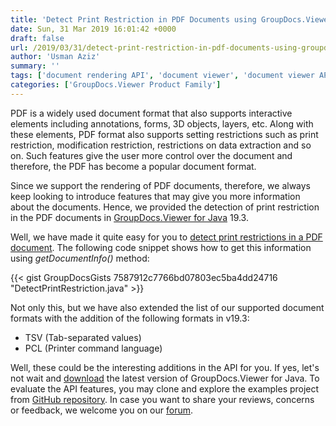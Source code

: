 ```yaml
---
title: 'Detect Print Restriction in PDF Documents using GroupDocs.Viewer for Java 19.3'
date: Sun, 31 Mar 2019 16:01:42 +0000
draft: false
url: /2019/03/31/detect-print-restriction-in-pdf-documents-using-groupdocs.viewer-for-java-19.3/
author: 'Usman Aziz'
summary: ''
tags: ['document rendering API', 'document viewer', 'document viewer API for Java', 'PDF viewer', 'GroupDocs.Viewer for Java Releases']
categories: ['GroupDocs.Viewer Product Family']
---
```


PDF is a widely used document format that also supports interactive elements including annotations, forms, 3D objects, layers, etc. Along with these elements, PDF format also supports setting restrictions such as print restriction, modification restriction, restrictions on data extraction and so on. Such features give the user more control over the document and therefore, the PDF has become a popular document format.

Since we support the rendering of PDF documents, therefore, we always keep looking to introduce features that may give you more information about the documents. Hence, we provided the detection of print restriction in the PDF documents in [GroupDocs.Viewer for Java](https://products.groupdocs.com/viewer/java) 19.3.

Well, we have made it quite easy for you to [detect print restrictions in a PDF document](https://docs.groupdocs.com/viewer/java). The following code snippet shows how to get this information using _getDocumentInfo()_ method:

{{< gist GroupDocsGists 7587912c7766bd07803ec5ba4dd24716 "DetectPrintRestriction.java" >}}

Not only this, but we have also extended the list of our supported document formats with the addition of the following formats in v19.3:

*   TSV (Tab-separated values)
*   PCL (Printer command language)

Well, these could be the interesting additions in the API for you. If yes, let's not wait and [download](https://downloads.groupdocs.com/viewer/java) the latest version of GroupDocs.Viewer for Java. To evaluate the API features, you may clone and explore the examples project from [GitHub repository](https://github.com/groupdocs-viewer/GroupDocs.Viewer-for-Java). In case you want to share your reviews, concerns or feedback, we welcome you on our [forum](https://forum.groupdocs.com).






